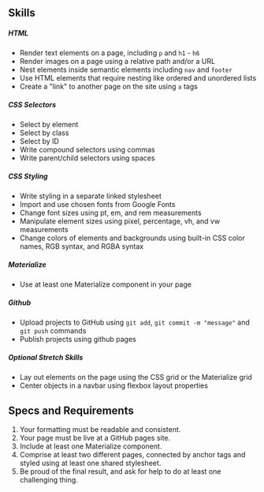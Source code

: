 ## Skills

##### HTML
* Render text elements on a page, including `p` and `h1` - `h6`
* Render images on a page using a relative path and/or a URL
* Nest elements inside semantic elements including `nav` and `footer`
* Use HTML elements that require nesting like ordered and unordered lists
* Create a "link" to another page on the site using `a` tags

##### CSS Selectors
* Select by element
* Select by class
* Select by ID
* Write compound selectors using commas
* Write parent/child selectors using spaces

##### CSS Styling
* Write styling in a separate linked stylesheet
* Import and use chosen fonts from Google Fonts
* Change font sizes using pt, em, and rem measurements
* Manipulate element sizes using pixel, percentage, vh, and vw measurements
* Change colors of elements and backgrounds using built-in CSS color names, RGB syntax, and RGBA syntax

##### Materialize
* Use at least one Materialize component in your page

##### Github
* Upload projects to GitHub using `git add`, `git commit -m "message"` and `git push` commands
* Publish projects using github pages

##### *Optional Stretch Skills*
* Lay out elements on the page using the CSS grid or the Materialize grid
* Center objects in a navbar using flexbox layout properties

## Specs and Requirements
1. Your formatting must be readable and consistent.
2. Your page must be live at a GitHub pages site.
3. Include at least one Materialize component.
4. Comprise at least two different pages, connected by anchor tags and styled using at least one shared stylesheet.
5. Be proud of the final result, and ask for help to do at least one challenging thing.
